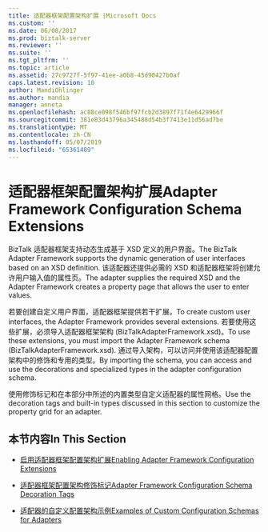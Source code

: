 ```yaml
---
title: 适配器框架配置架构扩展 |Microsoft Docs
ms.custom: ''
ms.date: 06/08/2017
ms.prod: biztalk-server
ms.reviewer: ''
ms.suite: ''
ms.tgt_pltfrm: ''
ms.topic: article
ms.assetid: 27c9727f-5f97-41ee-a0b8-45d90427b0af
caps.latest.revision: 10
author: MandiOhlinger
ms.author: mandia
manager: anneta
ms.openlocfilehash: ac88ce098f546bf97fcb2d3897f71f4e6429966f
ms.sourcegitcommit: 381e83d43796a345488d54b3f7413e11d56ad7be
ms.translationtype: MT
ms.contentlocale: zh-CN
ms.lasthandoff: 05/07/2019
ms.locfileid: "65361489"
---
```

# <a name="adapter-framework-configuration-schema-extensions"></a><span data-ttu-id="e38f6-102">适配器框架配置架构扩展</span><span class="sxs-lookup"><span data-stu-id="e38f6-102">Adapter Framework Configuration Schema Extensions</span></span>
<span data-ttu-id="e38f6-103">BizTalk 适配器框架支持动态生成基于 XSD 定义的用户界面。</span><span class="sxs-lookup"><span data-stu-id="e38f6-103">The BizTalk Adapter Framework supports the dynamic generation of user interfaces based on an XSD definition.</span></span> <span data-ttu-id="e38f6-104">该适配器还提供必需的 XSD 和适配器框架将创建允许用户输入值的属性页。</span><span class="sxs-lookup"><span data-stu-id="e38f6-104">The adapter supplies the required XSD and the Adapter Framework creates a property page that allows the user to enter values.</span></span>  
  
 <span data-ttu-id="e38f6-105">若要创建自定义用户界面，适配器框架提供若干扩展。</span><span class="sxs-lookup"><span data-stu-id="e38f6-105">To create custom user interfaces, the Adapter Framework provides several extensions.</span></span> <span data-ttu-id="e38f6-106">若要使用这些扩展，必须导入适配器框架架构 (BizTalkAdapterFramework.xsd)。</span><span class="sxs-lookup"><span data-stu-id="e38f6-106">To use these extensions, you must import the Adapter Framework schema (BizTalkAdapterFramework.xsd).</span></span> <span data-ttu-id="e38f6-107">通过导入架构，可以访问并使用该适配器配置架构中的修饰和专用的类型。</span><span class="sxs-lookup"><span data-stu-id="e38f6-107">By importing the schema, you can access and use the decorations and specialized types in the adapter configuration schema.</span></span>  
  
 <span data-ttu-id="e38f6-108">使用修饰标记和在本部分中所述的内置类型自定义适配器的属性网格。</span><span class="sxs-lookup"><span data-stu-id="e38f6-108">Use the decoration tags and built-in types discussed in this section to customize the property grid for an adapter.</span></span>  
  
## <a name="in-this-section"></a><span data-ttu-id="e38f6-109">本节内容</span><span class="sxs-lookup"><span data-stu-id="e38f6-109">In This Section</span></span>  
  
-   [<span data-ttu-id="e38f6-110">启用适配器框架配置架构扩展</span><span class="sxs-lookup"><span data-stu-id="e38f6-110">Enabling Adapter Framework Configuration Extensions</span></span>](../core/enabling-adapter-framework-configuration-extensions.md)  
  
-   [<span data-ttu-id="e38f6-111">适配器框架配置架构修饰标记</span><span class="sxs-lookup"><span data-stu-id="e38f6-111">Adapter Framework Configuration Schema Decoration Tags</span></span>](../core/adapter-framework-configuration-schema-decoration-tags.md)  
  
-   [<span data-ttu-id="e38f6-112">适配器的自定义配置架构示例</span><span class="sxs-lookup"><span data-stu-id="e38f6-112">Examples of Custom Configuration Schemas for Adapters</span></span>](../core/examples-of-custom-configuration-schemas-for-adapters.md)
